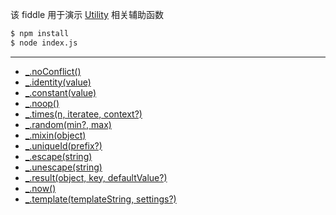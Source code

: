 该 fiddle 用于演示 [Utility](http://underscorejs.org/#utility) 相关辅助函数

```sh
$ npm install
$ node index.js
```

---

- [_.noConflict()](http://underscorejs.org/#noConflict)
- [_.identity(value)](http://underscorejs.org/#identity)
- [_.constant(value)](http://underscorejs.org/#constant)
- [_.noop()](http://underscorejs.org/#noop)
- [_.times(n, iteratee, context?)](http://underscorejs.org/#times)
- [_.random(min?, max)](http://underscorejs.org/#random)
- [_.mixin(object)](http://underscorejs.org/#mixin)
- [_.uniqueId(prefix?)](http://underscorejs.org/#uniqueId)
- [_.escape(string)](http://underscorejs.org/#escape)
- [_.unescape(string)](http://underscorejs.org/#unescape)
- [_.result(object, key, defaultValue?)](http://underscorejs.org/#result)
- [_.now()](http://underscorejs.org/#now)
- [_.template(templateString, settings?)](http://underscorejs.org/#template)
